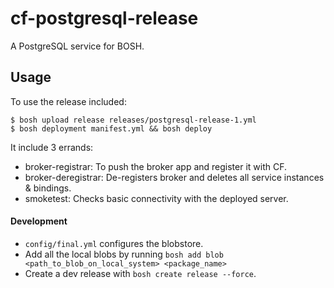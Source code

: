 # cf-postgresql-release
A PostgreSQL service for BOSH.

## Usage

To use the release included:

    $ bosh upload release releases/postgresql-release-1.yml
    $ bosh deployment manifest.yml && bosh deploy

It include 3 errands:
* broker-registrar: To push the broker app and register it with CF.
* broker-deregistrar: De-registers broker and deletes all service instances & bindings.
* smoketest: Checks basic connectivity with the deployed server.

#### Development
* `config/final.yml` configures the blobstore.
* Add all the local blobs by running `bosh add blob <path_to_blob_on_local_system> <package_name>`
* Create a dev release with `bosh create release --force`.
